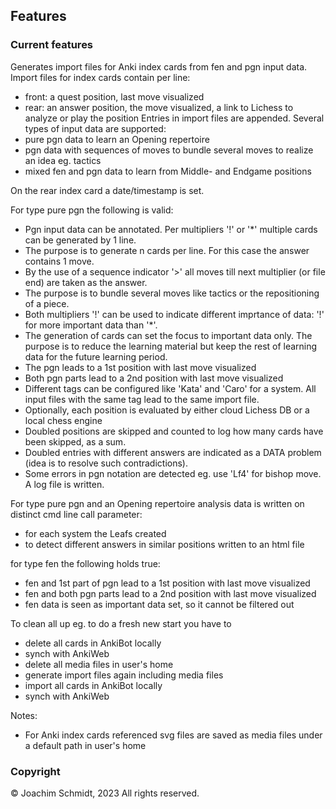 ## Features

### Current features
Generates import files for Anki index cards from fen and pgn input data.
Import files for index cards contain per line:
- front: a quest position, last move visualized
- rear: an answer position, the move visualized, a link to Lichess to analyze or play the position
Entries in import files are appended.
Several types of input data are supported:
- pure pgn data to learn an Opening repertoire
- pgn data with sequences of moves to bundle several moves to realize an idea eg. tactics
- mixed fen and pgn data to learn from Middle- and Endgame positions

On the rear index card a date/timestamp is set.

For type pure pgn the following is valid:
- Pgn input data can be annotated. Per multipliers '!' or '*' multiple cards can be generated by 1 line. 
- The purpose is to generate n cards per line. For this case the answer contains 1 move.
- By the use of a sequence indicator '>' all moves till next multiplier (or file end) are taken as the answer.
- The purpose is to bundle several moves like tactics or the repositioning of a piece.
- Both multipliers '!' can be used to indicate different imprtance of data: '!' for more important data than '*'.
- The generation of cards can set the focus to important data only. The purpose is to reduce the learning material
but keep the rest of learning data for the future learning period.
- The pgn leads to a 1st position with last move visualized
- Both pgn parts lead to a 2nd position with last move visualized
- Different tags can be configured like 'Kata' and 'Caro' for a system. All input files with the same tag lead to the same import file.
- Optionally, each position is evaluated by either cloud Lichess DB or a local chess engine
- Doubled positions are skipped and counted to log how many cards have been skipped, as a sum.
- Doubled entries with different answers are indicated as a DATA problem (idea is to resolve such contradictions).
- Some errors in pgn notation are detected eg. use 'Lf4' for bishop move. A log file is written.

For type pure pgn and an Opening repertoire analysis data is written on distinct cmd line call parameter:
- for each system the Leafs created
- to detect different answers in similar positions written to an html file

for type fen the following holds true:
- fen and 1st part of pgn lead to a 1st position with last move visualized
- fen and both pgn parts lead to a 2nd position with last move visualized
- fen data is seen as important data set, so it cannot be filtered out

To clean all up eg. to do a fresh new start you have to
- delete all cards in AnkiBot locally
- synch with AnkiWeb
- delete all media files in user's home
- generate import files again including media files
- import all cards in AnkiBot locally
- synch with AnkiWeb

Notes:
- For Anki index cards referenced svg files are saved as media files under a default path in user's home

### Copyright
© Joachim Schmidt, 2023
All rights reserved.